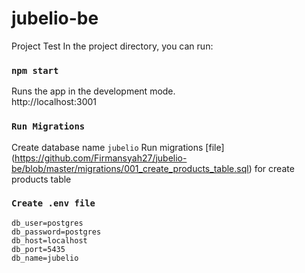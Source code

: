 # jubelio-be
Project Test
In the project directory, you can run:

### `npm start`

Runs the app in the development mode.\
http://localhost:3001

### `Run Migrations`
Create database name `jubelio`
Run migrations [file] (https://github.com/Firmansyah27/jubelio-be/blob/master/migrations/001_create_products_table.sql) for create products table

### `Create .env file`
```
db_user=postgres
db_password=postgres
db_host=localhost
db_port=5435
db_name=jubelio
```
